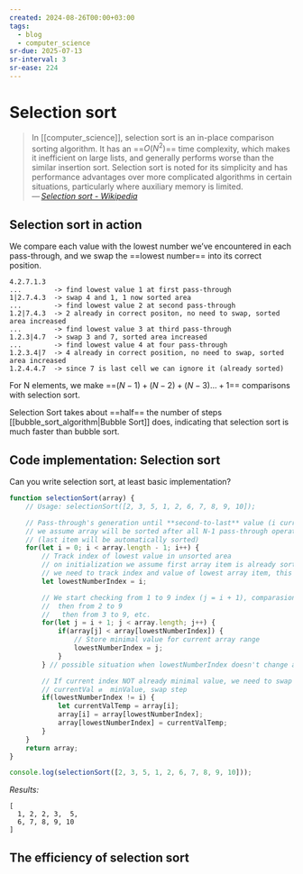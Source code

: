 ```yaml
---
created: 2024-08-26T00:00+03:00
tags:
  - blog
  - computer_science
sr-due: 2025-07-13
sr-interval: 3
sr-ease: 224
---
```


# Selection sort

> In [[computer_science]], selection sort is an in-place comparison sorting
> algorithm. It has an ==$O(N^2)$== time complexity, which makes it inefficient
> on large lists, and generally performs worse than the similar insertion sort.
> Selection sort is noted for its simplicity and has performance advantages over
> more complicated algorithms in certain situations, particularly where
> auxiliary memory is limited.\
> — <cite>[Selection sort - Wikipedia](https://en.wikipedia.org/wiki/Selection_sort)</cite> <!--SR:!2024-09-10,8,250-->

## Selection sort in action

We compare each value with the lowest number we’ve encountered in each
pass-through, and we swap the ==lowest number== into its correct position.
```text
4.2.7.1.3
...        -> find lowest value 1 at first pass-through
1|2.7.4.3  -> swap 4 and 1, 1 now sorted area
...        -> find lowest value 2 at second pass-through
1.2|7.4.3  -> 2 already in correct positon, no need to swap, sorted area increased
...        -> find lowest value 3 at third pass-through
1.2.3|4.7  -> swap 3 and 7, sorted area increased
...        -> find lowest value 4 at four pass-through
1.2.3.4|7  -> 4 already in correct position, no need to swap, sorted area increased
1.2.4.4.7  -> since 7 is last cell we can ignore it (already sorted)
```
<!--SR:!2024-09-10,8,250-->

For N elements, we make ==$(N - 1) + (N - 2) + (N - 3) … + 1$== comparisons with
selection sort. <!--SR:!2024-09-06,2,210-->

Selection Sort takes about ==half== the number of steps
[[bubble_sort_algorithm|Bubble Sort]] does, indicating that selection sort is
much faster than bubble sort. <!--SR:!2024-09-11,9,250-->

## Code implementation: Selection sort

Can you write selection sort, at least basic implementation?
<br class="f">
```js
function selectionSort(array) {
    // Usage: selectionSort([2, 3, 5, 1, 2, 6, 7, 8, 9, 10]);

    // Pass-through's generation until **second-to-last** value (i current value)
    // we assume array will be sorted after all N-1 pass-through operations
    // (last item will be automatically sorted)
    for(let i = 0; i < array.length - 1; i++) {
        // Track index of lowest value in unsorted area
        // on initialization we assume first array item is already sorted
        // we need to track index and value of lowest array item, this is why used index here
        let lowestNumberIndex = i;

        // We start checking from 1 to 9 index (j = i + 1), comparasions steps
        //  then from 2 to 9
        //   then from 3 to 9, etc.
        for(let j = i + 1; j < array.length; j++) {
            if(array[j] < array[lowestNumberIndex]) {
                // Store minimal value for current array range
                lowestNumberIndex = j;
            }
        } // possible situation when lowestNumberIndex doesn't change at all

        // If current index NOT already minimal value, we need to swap
        // currentVal ⇄  minValue, swap step
        if(lowestNumberIndex != i) {
            let currentValTemp = array[i];
            array[i] = array[lowestNumberIndex];
            array[lowestNumberIndex] = currentValTemp;
        }
    }
    return array;
}

console.log(selectionSort([2, 3, 5, 1, 2, 6, 7, 8, 9, 10]));
```
*Results:*
```
[
  1, 2, 2, 3,  5,
  6, 7, 8, 9, 10
]
```

## The efficiency of selection sort
